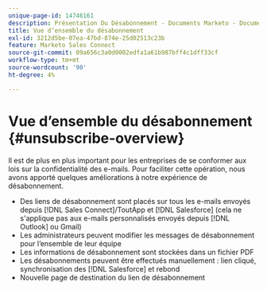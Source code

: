 ```yaml
---
unique-page-id: 14746161
description: Présentation Du Désabonnement - Documents Marketo - Documentation Du Produit
title: Vue d’ensemble du désabonnement
exl-id: 3212d5be-07ea-47bd-874e-25d02513c23b
feature: Marketo Sales Connect
source-git-commit: 09a656c3a0d0002edfa1a61b987bff4c1dff33cf
workflow-type: tm+mt
source-wordcount: '90'
ht-degree: 4%

---
```


# Vue d’ensemble du désabonnement {#unsubscribe-overview}

Il est de plus en plus important pour les entreprises de se conformer aux lois sur la confidentialité des e-mails. Pour faciliter cette opération, nous avons apporté quelques améliorations à notre expérience de désabonnement.

* Des liens de désabonnement sont placés sur tous les e-mails envoyés depuis [!DNL Sales Connect]/ToutApp et [!DNL Salesforce] (cela ne s&#39;applique pas aux e-mails personnalisés envoyés depuis [!DNL Outlook] ou Gmail)
* Les administrateurs peuvent modifier les messages de désabonnement pour l’ensemble de leur équipe
* Les informations de désabonnement sont stockées dans un fichier PDF
* Les désabonnements peuvent être effectués manuellement : lien cliqué, synchronisation des [!DNL Salesforce] et rebond
* Nouvelle page de destination du lien de désabonnement
